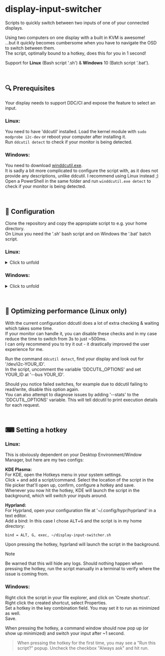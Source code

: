 # display-input-switcher
Scripts to quickly switch between two inputs of one of your connected displays.

Using two computers on one display with a built in KVM is awesome!  
...but it quickly becomes cumbersome when you have to navigate the OSD to switch between them.  
The script, optimally bound to a hotkey, does this for you in 1 second!  

Support for **Linux** (Bash script '.sh') & **Windows** 10 (Batch script '.bat').

&nbsp;

## 🔍 Prerequisites
Your display needs to support DDC/CI and expose the feature to select an input.  

### Linux:  
You need to have 'ddcutil' installed. Load the kernel module with `sudo modprobe i2c-dev` or reboot your computer after installing it.  
Run `ddcutil detect` to check if your monitor is being detected.

### Windows:
You need to download [winddcutil.exe](https://github.com/scottaxcell/winddcutil/releases/tag/v2.0.0).  
It is sadly a bit more complicated to configure the script with, as it does not provide any descriptions, unlike ddcutil. I recommend using Linux instead ;)  
Open a PowerShell in the same folder and run `winddcutil.exe detect` to check if your monitor is being detected.

&nbsp;

## 📝 Configuration
Clone the repository and copy the appropiate script to e.g. your home directory.  
On Linux you need the '.sh' bash script and on Windows the '.bat' batch script.

### Linux:
<details>
<summary>Click to unfold</summary>

Make the script executable: `chmod +x ./display-input-switcher.sh`

Open the script using a text editor.  
Open a terminal and run the command `ddcutil detect`.
Look out for the display you want to switch the inputs of (the model number is listed for every entry) and take note of '/dev/i2c-MONITOR_ID'.  
Set that MONITOR_ID in the script at 'MONITOR_ID'.

In your terminal, run the command `ddcutil capabilities --bus MONITOR_ID` (replace MONITOR_ID with the value from the previous step).  
Your monitor, including all of its supported features should be printed out.

Locate a feature called 'Input Source' or 'Select Input' or something along those lines.  
Set the ID, usually 60, in the script at 'INPUT_CODE'.

Your supported inputs are listed right below. Find the two you want to switch between.  
Set both values (they are in hex) in the script at INPUT_1 & 2.  
You may set a description for both inputs to make the script's output more readable.

Lastly, if you are sometimes using a third input, you can configure the script to switch to a default input instead of failing.  
Uncomment the optional setting 'DEFAULT_INPUT' and set it to one of the configured inputs.

</details>

### Windows:
<details>
<summary>Click to unfold</summary>

Open the script using a text editor.  
Open a PowerShell in the folder where you put winddcutil.exe and run the command `.\winddcutil.exe detect`.  
One or multiple monitors should get printed out, each starting with an ID.  
> You can find out which display is the correct one by running `.\winddcutil.exe capabilities MONITOR_ID`, which will output `model(YOUR_MONITOR_MODEL_NAME)` as one of the first parameters.

In your open text editor, set the variable 'MONITOR_ID' to the ID of the monitor to switch the input of.  

The tool winddcutil does sadly not list the description of each feature code but '60' *should* be 'Input Source'.  
You should find a list of inputs of your display in the output of `.\winddcutil.exe capabilities MONITOR_ID` inside brackets after the 'Input Source' feature code. In my case it reads `60(1B 0F 11 )`.  

Which is which? Well, we again don't know. Awesome! Run `.\winddcutil.exe setvcp MONITOR_ID 0x60 0x1B` and find out. Repeat this & replace 0x1B with the other inputs (0x0F and 0x11 here) until you found your two inputs to switch between.  
Set both values (they are in hex) in the script at INPUT_1 & 2.  
You may set a description for both inputs to make the script's output more readable.

Lastly, if you are sometimes using a third input, you can configure the script to switch to a default input instead of failing.  
Uncomment the optional setting 'DEFAULT_INPUT' and set it to one of the configured inputs.

</details>

&nbsp;

## 🚀 Optimizing performance (Linux only)
With the current configuration ddcutil does a lot of extra checking & waiting which takes some time.  
If your monitor can handle it, you can disable these checks and in my case reduce the time to switch from 3s to just ~500ms.  
I can only recommend you to try it out - it drastically improved the user experience for me.

Run the command `ddcutil detect`, find your display and look out for '/dev/i2c-YOUR_ID'.  
In the script, uncomment the variable 'DDCUTIL_OPTIONS' and set YOUR_ID at '--bus YOUR_ID'.

Should you notice failed switches, for example due to ddcutil failing to read/write, disable this option again.  
You can also attempt to diagnose issues by adding '--stats' to the 'DDCUTIL_OPTIONS' variable. This will tell ddcutil to print execution details for each request.

&nbsp;

## ⌨ Setting a hotkey

### Linux:
This is obviously dependent on your Desktop Environment/Window Manager, but here are my two configs:

**KDE Plasma:**  
For KDE, open the Hotkeys menu in your system settings.  
Click + and add a script/command. Select the location of the script in the file picker that'll open up, confirm, configure a hotkey and save.  
Whenever you now hit the hotkey, KDE will launch the script in the background, which will switch your inputs around.

**Hyprland:**  
For Hyprland, open your configuration file at '~/.config/hypr/hyprland' in a text editor.  
Add a bind: In this case I chose <kbd>ALT</kbd>+<kbd>G</kbd> and the script is in my home directory:
```
bind = ALT, G, exec, ~/display-input-switcher.sh
```
Upon pressing the hotkey, hyprland will launch the script in the background.

> [!NOTE]
> Be warned that this will hide any logs. Should nothing happen when pressing the hotkey, run the script manually in a terminal to verify where the issue is coming from.

### Windows:
Right click the script in your file explorer, and click on 'Create shortcut'.  
Right click the created shortcut, select Properties.  
Set a hotkey in the key combination field. You may set it to run as minimized as well.  
Save.

When pressing the hotkey, a command window should now pop up (or show up minimized) and switch your input after ~1 second.  
> When pressing the hotkey for the first time, you may see a "Run this script?" popup. Uncheck the checkbox "Always ask" and hit run.
